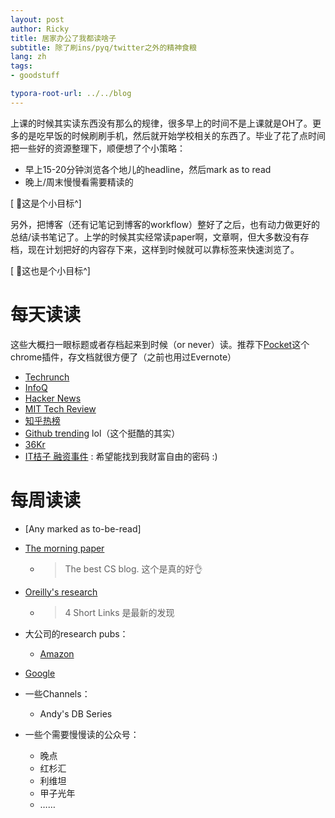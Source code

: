 ```yaml
---
layout: post
author: Ricky
title: 居家办公了我都读啥子
subtitle: 除了刷ins/pyq/twitter之外的精神食粮
lang: zh
tags: 
- goodstuff

typora-root-url: ../../blog
---
```




上课的时候其实读东西没有那么的规律，很多早上的时间不是上课就是OH了。更多的是吃早饭的时候刷刷手机，然后就开始学校相关的东西了。毕业了花了点时间把一些好的资源整理下，顺便想了个小策略：

- 早上15-20分钟浏览各个地儿的headline，然后mark as to read
- 晚上/周末慢慢看需要精读的

[​​ 🚀这是个小目标^]



另外，把博客（还有记笔记到博客的workflow）整好了之后，也有动力做更好的总结/读书笔记了。上学的时候其实经常读paper啊，文章啊，但大多数没有存档，现在计划把好的内容存下来，这样到时候就可以靠标签来快速浏览了。

[ 🚀这也是个小目标^]



# 每天读读

这些大概扫一眼标题或者存档起来到时候（or never）读。推荐下[Pocket](https://chrome.google.com/webstore/detail/save-to-pocket/niloccemoadcdkdjlinkgdfekeahmflj)这个chrome插件，存文档就很方便了（之前也用过Evernote）

- [Techrunch](https://techcrunch.com/)
- [InfoQ](https://www.infoq.com/)
- [Hacker News]( https://news.ycombinator.com/)
- [MIT Tech Review](  https://www.technologyreview.com/)
- [知乎热榜]( https://www.zhihu.com/hot)
- [Github trending](https://github.com/trending?since=daily) lol（这个挺酷的其实）
- [36Kr](https://36kr.com/) 
- [IT桔子 融资事件](https://www.itjuzi.com/bulletin) : 希望能找到我财富自由的密码 :) 





# 每周读读

- [Any marked as to-be-read]

- [The morning paper](https://blog.acolyer.org/) 

  - >  The best CS blog. 这个是真的好👌

- [Oreilly's research]( https://www.oreilly.com/radar/)

  - >  4 Short Links 是最新的发现

- 大公司的research pubs：

  - [Amazon](https://www.amazon.science/)
- [Google](https://research.google/) 

- 一些Channels：
  - Andy's DB Series

- 一些个需要慢慢读的公众号：

  - 晚点
  - 红杉汇
  - 利维坦
  - 甲子光年
  - ……





